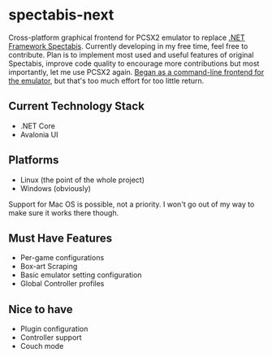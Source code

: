 # spectabis-next

Cross-platform graphical frontend for PCSX2 emulator to replace [.NET Framework Spectabis](https://github.com/FaithLV/Spectabis). Currently developing in my free time, feel free to contribute.
Plan is to implement most used and useful features of original Spectabis, improve code quality to encourage more contributions but most importantly, let me use PCSX2 again.
[Began as a command-line frontend for the emulator](https://github.com/FaithLV/spectabis-cli), but that's too much effort for too little return.

## Current Technology Stack
* .NET Core
* Avalonia UI

## Platforms
* Linux (the point of the whole project)
* Windows (obviously)

Support for Mac OS is possible, not a priority. I won't go out of my way to make sure it works there though.

## Must Have Features
* Per-game configurations
* Box-art Scraping
* Basic emulator setting configuration
* Global Controller profiles

## Nice to have
* Plugin configuration
* Controller support
* Couch mode
